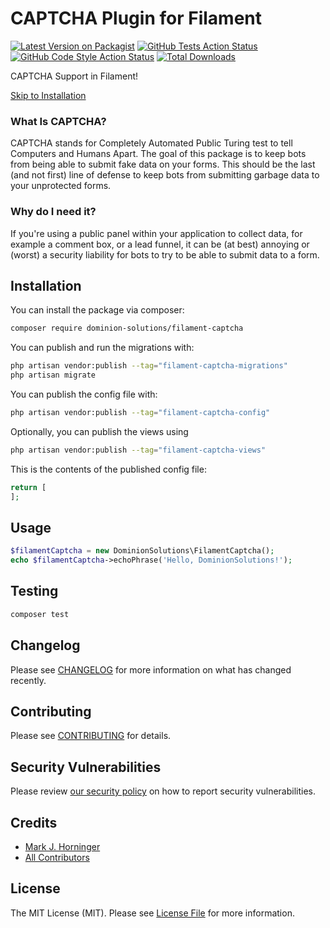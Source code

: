 # CAPTCHA Plugin for Filament

[![Latest Version on Packagist](https://img.shields.io/packagist/v/dominion-solutions/filament-captcha.svg?style=flat-square)](https://packagist.org/packages/dominion-solutions/filament-captcha)
[![GitHub Tests Action Status](https://img.shields.io/github/actions/workflow/status/dominion-solutions/filament-captcha/run-tests.yml?branch=main&label=tests&style=flat-square)](https://github.com/dominion-solutions/filament-captcha/actions?query=workflow%3Arun-tests+branch%3Amain)
[![GitHub Code Style Action Status](https://img.shields.io/github/actions/workflow/status/dominion-solutions/filament-captcha/fix-php-code-style-issues.yml?branch=main&label=code%20style&style=flat-square)](https://github.com/dominion-solutions/filament-captcha/actions?query=workflow%3A"Fix+PHP+code+style+issues"+branch%3Amain)
[![Total Downloads](https://img.shields.io/packagist/dt/dominion-solutions/filament-captcha.svg?style=flat-square)](https://packagist.org/packages/dominion-solutions/filament-captcha)


CAPTCHA Support in Filament!

[Skip to Installation](#installation)

### What Is CAPTCHA?
CAPTCHA stands for Completely Automated Public Turing test to tell Computers and Humans Apart.  The goal of this package is to keep bots from being able to submit fake data on your forms.  This should be the last (and not first) line of defense to keep bots from submitting garbage data to your unprotected forms.

### Why do I need it?
If you're using a public panel within your application to collect data, for example a comment box, or a lead funnel, it can be (at best) annoying or (worst) a security liability for bots to try to be able to submit data to a form.


## Installation

You can install the package via composer:

```bash
composer require dominion-solutions/filament-captcha
```

You can publish and run the migrations with:

```bash
php artisan vendor:publish --tag="filament-captcha-migrations"
php artisan migrate
```

You can publish the config file with:

```bash
php artisan vendor:publish --tag="filament-captcha-config"
```

Optionally, you can publish the views using

```bash
php artisan vendor:publish --tag="filament-captcha-views"
```

This is the contents of the published config file:

```php
return [
];
```

## Usage

```php
$filamentCaptcha = new DominionSolutions\FilamentCaptcha();
echo $filamentCaptcha->echoPhrase('Hello, DominionSolutions!');
```

## Testing

```bash
composer test
```

## Changelog

Please see [CHANGELOG](CHANGELOG.md) for more information on what has changed recently.

## Contributing

Please see [CONTRIBUTING](.github/CONTRIBUTING.md) for details.

## Security Vulnerabilities

Please review [our security policy](../../security/policy) on how to report security vulnerabilities.

## Credits

- [Mark J. Horninger](https://github.com/dominion-solutions)
- [All Contributors](../../contributors)

## License

The MIT License (MIT). Please see [License File](LICENSE.md) for more information.
